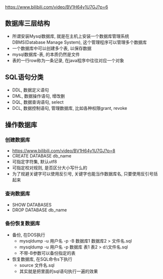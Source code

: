 https://www.bilibili.com/video/BV1H64y1U7GJ?p=6

## 数据库三层结构
- 所谓安装Mysql数据库, 就是在主机上安装一个数据库管理系统DBMS(Database Manage System), 这个管理程序可以管理多个数据库
- 一个数据库中可以创建多个表, 以保存数据
- mysql数据库-表, 的本质仍然是文件
- 表的一行row称为一条记录, 在java程序中往往对应一个对象 

## SQL语句分类
- DDL, 数据定义语句
- DML, 数据操作语句, 增改删
- DQL, 数据查询语句, select
- DCL, 数据控制语句, 管理数据库, 比如各种权限grant, revoke

## 操作数据库
### 创建数据库
- https://www.bilibili.com/video/BV1H64y1U7GJ?p=8
- CREATE DATABASE db_name
- 可指定字符集, 默认utf8
- 可指定校对规则, 是否区分大小写什么的
- 为了规避关键字可以使用反引号, 关键字也能当作数据库名, 只要使用反引号括起来

### 查询数据库
- SHOW DATABASES
- DROP DATABASE db_name

### 备份恢复数据库
- 备份, 在DOS执行
    - mysqldump -u 用户名 -p -B 数据库1 数据库2 > 文件名.sql
    - mysqldump -u 用户名 -p 数据库 表1 表2 > d:\\文件名.sql
    - 不带-B参数可以备份指定的表
- 恢复数据库, 在SQL命令s下执行
    - source 文件名.sql
    - 其实就是把里面的sql语句执行一遍的效果